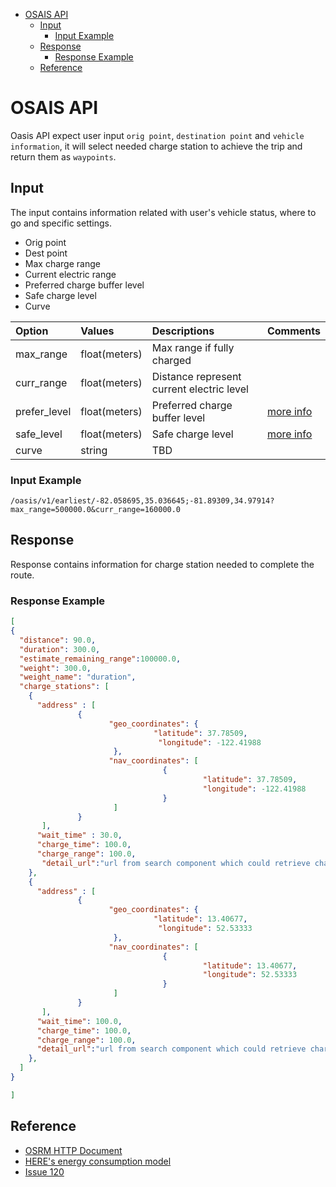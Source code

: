 - [OSAIS API](#osais-api)
  - [Input](#input)
    - [Input Example](#input-example)
  - [Response](#response)
    - [Response Example](#response-example)
  - [Reference](#reference)

# OSAIS API

Oasis API expect user input `orig point`, `destination point` and `vehicle information`, it will select needed charge station to achieve the trip and return them as `waypoints`.

## Input

The input contains information related with user's vehicle status, where to go and specific settings.

- Orig point
- Dest point
- Max charge range
- Current electric range
- Preferred charge buffer level
- Safe charge level
- Curve

| Option       | Values        | Descriptions                              | Comments                                                                             |
| :----------- | :------------ | :---------------------------------------- | :----------------------------------------------------------------------------------- |
| max_range    | float(meters) | Max range if fully charged                |                                                                                      |
| curr_range   | float(meters) | Distance represent current electric level |                                                                                      |
| prefer_level | float(meters) | Preferred charge buffer level             | [more info](https://github.com/serho/osrm-backend/issues/128#issuecomment-573171852) |
| safe_level   | float(meters) | Safe charge level                         | [more info](https://github.com/serho/osrm-backend/issues/128#issuecomment-573171852) |
| curve        | string        | TBD                                       |                                                                                      |

### Input Example

```url
/oasis/v1/earliest/-82.058695,35.036645;-81.89309,34.97914?max_range=500000.0&curr_range=160000.0
```

## Response

Response contains information for charge station needed to complete the route.

### Response Example

```JSON
[
{
  "distance": 90.0,
  "duration": 300.0,
  "estimate_remaining_range":100000.0,
  "weight": 300.0,
  "weight_name": "duration",
  "charge_stations": [
    {
      "address" : [
               {
                      "geo_coordinates": {
                                "latitude": 37.78509,
                                 "longitude": -122.41988
                       },
                      "nav_coordinates": [
                                  {
                                           "latitude": 37.78509,
                                           "longitude": -122.41988
                                  }
                       ]
               }
       ],
      "wait_time" : 30.0,
      "charge_time": 100.0,
      "charge_range": 100.0,
       "detail_url":"url from search component which could retrieve charge station's information"
    },
    {
      "address" : [
               {
                      "geo_coordinates": {
                                "latitude": 13.40677,
                                 "longitude": 52.53333
                       },
                      "nav_coordinates": [
                                  {
                                           "latitude": 13.40677,
                                           "longitude": 52.53333
                                  }
                       ]
               }
       ],
      "wait_time": 100.0,
      "charge_time": 100.0,
      "charge_range": 100.0,
      "detail_url":"url from search component which could retrieve charge station's information"
    },
  ]
}

]
```

## Reference

- [OSRM HTTP Document](https://github.com/serho/osrm-backend/blob/master/docs/http.md)
- [HERE's energy consumption model](https://developer.here.com/documentation/routing/dev_guide/topics/resource-param-type-custom-consumption-details.html)
- [Issue 120](https://github.com/serho/osrm-backend/issues/128)
